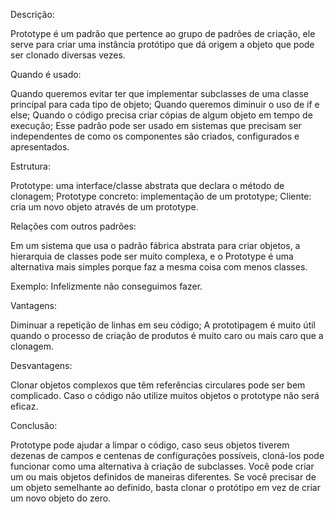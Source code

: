 Descrição:

Prototype é um padrão que pertence ao grupo de padrões de criação, ele serve para criar uma instância protótipo que dá origem a objeto que pode ser clonado diversas vezes.

Quando é usado:

Quando queremos evitar ter que implementar subclasses de uma classe principal para cada tipo de objeto;
Quando queremos diminuir o uso de if e else;
Quando o código precisa criar cópias de algum objeto em tempo de execução; 
Esse padrão pode ser usado em sistemas que precisam ser independentes de como os componentes são criados, configurados e apresentados.

Estrutura:

Prototype: uma interface/classe abstrata que declara o método de clonagem; 
Prototype concreto: implementação de um prototype;
Cliente: cria um novo objeto através de um prototype.

Relações com outros padrões:

Em um sistema que usa o padrão fábrica abstrata para criar objetos, a hierarquia de classes pode ser muito complexa, e o Prototype é uma alternativa mais simples porque faz a mesma coisa com menos classes.

Exemplo:
Infelizmente não conseguimos fazer.

Vantagens:

Diminuar a repetição de linhas em seu código;
A prototipagem é muito útil quando o processo de criação de  produtos é muito caro ou mais caro  que a clonagem.

Desvantagens:

Clonar objetos complexos que têm referências circulares pode ser bem complicado.
Caso o código não utilize muitos objetos o prototype não será eficaz.

Conclusão:

Prototype pode ajudar a limpar o código, caso seus objetos tiverem dezenas de campos e centenas de configurações possíveis, cloná-los pode funcionar como uma alternativa à criação de subclasses. Você pode criar um ou mais objetos definidos de maneiras diferentes. Se você precisar de um objeto semelhante ao definido, basta clonar o protótipo em vez de criar um novo objeto do zero.

